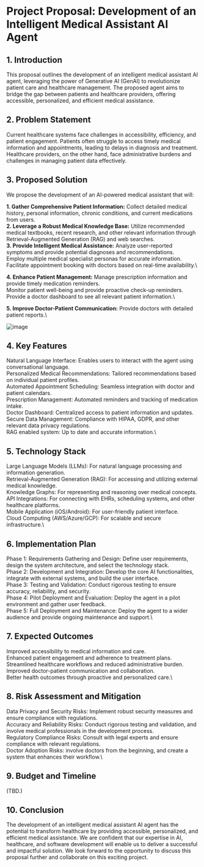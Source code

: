 # Project Proposal: Development of an Intelligent Medical Assistant AI Agent

## 1. Introduction

This proposal outlines the development of an intelligent medical assistant AI agent, leveraging the power of Generative AI (GenAI) to revolutionize patient care and healthcare management. The proposed agent aims to bridge the gap between patients and healthcare providers, offering accessible, personalized, and efficient medical assistance.

## 2. Problem Statement

Current healthcare systems face challenges in accessibility, efficiency, and patient engagement. Patients often struggle to access timely medical information and appointments, leading to delays in diagnosis and treatment. Healthcare providers, on the other hand, face administrative burdens and challenges in managing patient data effectively.

## 3. Proposed Solution

We propose the development of an AI-powered medical assistant that will:

**1. Gather Comprehensive Patient Information:** Collect detailed medical history, personal information, chronic conditions, and current medications from users.\
**2. Leverage a Robust Medical Knowledge Base:** Utilize recommended medical textbooks, recent research, and other relevant information through Retrieval-Augmented Generation (RAG) and web searches.\
**3. Provide Intelligent Medical Assistance:**
Analyze user-reported symptoms and provide potential diagnoses and recommendations.\
Employ multiple medical specialist personas for accurate information.\
Facilitate appointment booking with doctors based on real-time availability.\

**4. Enhance Patient Management:**
Manage prescription information and provide timely medication reminders.\
Monitor patient well-being and provide proactive check-up reminders.\
Provide a doctor dashboard to see all relevant patient information.\

**5. Improve Doctor-Patient Communication:**
Provide doctors with detailed patient reports.\

![image](https://github.com/user-attachments/assets/c4d08d31-156b-4c50-be5c-21c97caf0fe6)


## 4. Key Features

Natural Language Interface: Enables users to interact with the agent using conversational language.\
Personalized Medical Recommendations: Tailored recommendations based on individual patient profiles.\
Automated Appointment Scheduling: Seamless integration with doctor and patient calendars.\
Prescription Management: Automated reminders and tracking of medication intake.\
Doctor Dashboard: Centralized access to patient information and updates.\
Secure Data Management: Compliance with HIPAA, GDPR, and other relevant data privacy regulations.\
RAG enabled system: Up to date and accurate information.\

## 5. Technology Stack

Large Language Models (LLMs): For natural language processing and information generation.\
Retrieval-Augmented Generation (RAG): For accessing and utilizing external medical knowledge.\
Knowledge Graphs: For representing and reasoning over medical concepts.\
API Integrations: For connecting with EHRs, scheduling systems, and other healthcare platforms.\
Mobile Application (iOS/Android): For user-friendly patient interface.\
Cloud Computing (AWS/Azure/GCP): For scalable and secure infrastructure.\

## 6. Implementation Plan

Phase 1: Requirements Gathering and Design: Define user requirements, design the system architecture, and select the technology stack.\
Phase 2: Development and Integration: Develop the core AI functionalities, integrate with external systems, and build the user interface.\
Phase 3: Testing and Validation: Conduct rigorous testing to ensure accuracy, reliability, and security.\
Phase 4: Pilot Deployment and Evaluation: Deploy the agent in a pilot environment and gather user feedback.\
Phase 5: Full Deployment and Maintenance: Deploy the agent to a wider audience and provide ongoing maintenance and support.\

## 7. Expected Outcomes

Improved accessibility to medical information and care.\
Enhanced patient engagement and adherence to treatment plans.\
Streamlined healthcare workflows and reduced administrative burden.\
Improved doctor-patient communication and collaboration.\
Better health outcomes through proactive and personalized care.\

## 8. Risk Assessment and Mitigation

Data Privacy and Security Risks: Implement robust security measures and ensure compliance with regulations.\
Accuracy and Reliability Risks: Conduct rigorous testing and validation, and involve medical professionals in the development process.\
Regulatory Compliance Risks: Consult with legal experts and ensure compliance with relevant regulations.\
Doctor Adoption Risks: involve doctors from the beginning, and create a system that enhances their workflow.\

## 9. Budget and Timeline

(TBD.)

## 10. Conclusion

The development of an intelligent medical assistant AI agent has the potential to transform healthcare by providing accessible, personalized, and efficient medical assistance. We are confident that our expertise in AI, healthcare, and software development will enable us to deliver a successful and impactful solution. We look forward to the opportunity to discuss this proposal further and collaborate on this exciting project.
